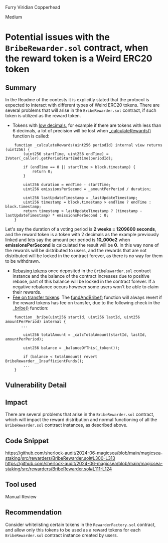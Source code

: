 Furry Viridian Copperhead

Medium

# Potential issues with the ``BribeRewarder.sol`` contract, when the reward token is a Weird ERC20 token

## Summary
In the Readme of the contests it is explicitly stated that the protocol is expected to interact with different types of Weird ERC20 tokens. 
There are several problems that will arise in the ``BribeRewarder.sol`` contract, if such token is utilized as the reward token. 
- Tokens with [low decimals](https://github.com/d-xo/weird-erc20?tab=readme-ov-file#low-decimals), for example if there are tokens with less than 6 decimals, a lot of precision will be lost when [_calculateRewards()](https://github.com/sherlock-audit/2024-06-magicsea/blob/main/magicsea-staking/src/rewarders/BribeRewarder.sol#L300-L313) function is called: 
```solidity
    function _calculateRewards(uint256 periodId) internal view returns (uint256) {
        (uint256 startTime, uint256 endTime) = IVoter(_caller).getPeriodStartEndtime(periodId);

        if (endTime == 0 || startTime > block.timestamp) {
            return 0;
        }

        uint256 duration = endTime - startTime;
        uint256 emissionsPerSecond = _amountPerPeriod / duration;

        uint256 lastUpdateTimestamp = _lastUpdateTimestamp;
        uint256 timestamp = block.timestamp > endTime ? endTime : block.timestamp;
        return timestamp > lastUpdateTimestamp ? (timestamp - lastUpdateTimestamp) * emissionsPerSecond : 0;
    }
```
Let's say the duration of a voting period is **2 weeks = 1209600 seconds**, and the reward token is a token with 2 decimals as the example previously linked and lets say the amount per period is **10_000e2** when **emissionsPerSecond** is calculated the result will be **0**. In this way none of the rewards will be distributed to users, and the rewards that are not distributed will be locked in the contract forever, as there is no way for them to be withdrawn. 
- [Rebasing tokens](https://github.com/d-xo/weird-erc20?tab=readme-ov-file#balance-modifications-outside-of-transfers-rebasingairdrops) once deposited in the ``BribeRewarder.sol`` contract instance and the balance of the contract increases due to positive rebase, part of this balance will be locked in the contract forever. If a negative rebalance occurs however some users won't be able to claim their rewards. 
- [Fee on transfer tokens](https://github.com/d-xo/weird-erc20?tab=readme-ov-file#balance-modifications-outside-of-transfers-rebasingairdrops). The [fundAndBribe()](https://github.com/sherlock-audit/2024-06-magicsea/blob/main/magicsea-staking/src/rewarders/BribeRewarder.sol#L111-L124) function will always revert if the reward tokens has fee on transfer, due to the following check in the [_bribe()](https://github.com/sherlock-audit/2024-06-magicsea/blob/main/magicsea-staking/src/rewarders/BribeRewarder.sol#L226-L258) function:
```solidity
    function _bribe(uint256 startId, uint256 lastId, uint256 amountPerPeriod) internal {
       ...

        uint256 totalAmount = _calcTotalAmount(startId, lastId, amountPerPeriod);

        uint256 balance = _balanceOfThis(_token());

        if (balance < totalAmount) revert BribeRewarder__InsufficientFunds();
        ...
    }
```
## Vulnerability Detail

## Impact
There are several problems that arise in the ``BribeRewarder.sol`` contract, which will impact the reward distribution and normal functioning of all the ``BribeRewarder.sol`` contract instances, as described above.

## Code Snippet
https://github.com/sherlock-audit/2024-06-magicsea/blob/main/magicsea-staking/src/rewarders/BribeRewarder.sol#L300-L313
https://github.com/sherlock-audit/2024-06-magicsea/blob/main/magicsea-staking/src/rewarders/BribeRewarder.sol#L111-L124
## Tool used
Manual Review

## Recommendation
Consider whitelisting certain tokens in the ``RewarderFactory.sol`` contract, and allow only this tokens to be used as a reward tokens for each ``BribeRewarder.sol`` contract instance created by users.